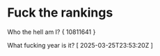 # Fuck the rankings

Who the hell am I?
{ 10811641 }

What fucking year is it?
[ 2025-03-25T23:53:20Z ]
